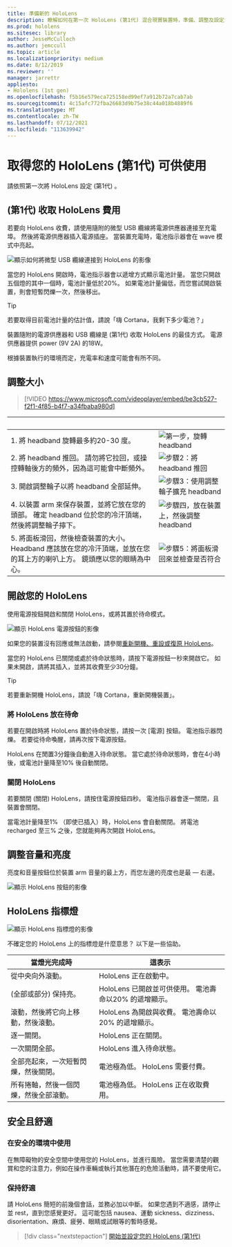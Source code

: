 ```yaml
---
title: 準備新的 HoloLens
description: 瞭解如何在第一次 HoloLens (第1代) 混合現實裝置時，準備、調整及設定您的。
ms.prod: hololens
ms.sitesec: library
author: JesseMcCulloch
ms.author: jemccull
ms.topic: article
ms.localizationpriority: medium
ms.date: 8/12/2019
ms.reviewer: ''
manager: jarrettr
appliesto:
- Hololens (1st gen)
ms.openlocfilehash: f5b16e579eca725158ed99ef7a912b72a7cab7ab
ms.sourcegitcommit: 4c15afc772fba26683d9b75e38c44a018b4889f6
ms.translationtype: MT
ms.contentlocale: zh-TW
ms.lasthandoff: 07/12/2021
ms.locfileid: "113639942"
---
```

# <a name="get-your-hololens-1st-gen-ready-to-use"></a>取得您的 HoloLens (第1代) 可供使用

請依照第一次將 HoloLens 設定 (第1代) 。

## <a name="charge-your-hololens-1st-gen"></a> (第1代) 收取 HoloLens 費用

若要向 HoloLens 收費，請使用隨附的微型 USB 纜線將電源供應器連接至充電埠。 然後將電源供應器插入電源插座。 當裝置充電時，電池指示器會在 wave 模式中亮起。

![顯示如何將微型 USB 纜線連接到 HoloLens 的影像](./images/hololens-charging.png)

當您的 HoloLens 開啟時，電池指示器會以遞增方式顯示電池計量。 當您只開啟五個燈的其中一個時，電池計量低於20%。 如果電池計量偏低，而您嘗試開啟裝置，則會短暫閃爍一次，然後移出。

> [!TIP]
> 若要取得目前電池計量的估計值，請說「嗨 Cortana，我剩下多少電池？」

裝置隨附的電源供應器和 USB 纜線是 (第1代) 收取 HoloLens 的最佳方式。  電源供應器提供 power (9V 2A) 的18W。

根據裝置執行的環境而定，充電率和速度可能會有所不同。

## <a name="adjust-fit"></a>調整大小

> [!VIDEO https://www.microsoft.com/videoplayer/embed/be3cb527-f2f1-4f85-b4f7-a34fbaba980d]

| &nbsp; | &nbsp; |
|:--- |:--- |
|1. 將 headband 旋轉最多約20-30 度。|![第一步，旋轉 headband](./images/FitGuideStep1.png)|
|2. 將 headband 推回。 請勿將它拉回，或操控轉軸後方的頻外，因為這可能會中斷頻外。|![步驟2：將 headband 推回](./images/FitGuideStep2.png)|
|3. 開啟調整輪子以將 headband 全部延伸。 |![步驟3：使用調整輪子擴充 headband](./images/FitGuideStep3.png)|
|4. 以裝置 arm 來保存裝置，並將它放在您的頭部。 確定 headband 位於您的冷汗頂端，然後將調整輪子擰下。|![步驟四，放在裝置上，然後調整 headband](./images/FitGuideStep4.png)|
|5. 將面板滑回，然後檢查裝置的大小。 Headband 應該放在您的冷汗頂端，並放在您的耳上方的喇叭上方。 鏡頭應以您的眼睛為中心。|![步驟5：將面板滑回來並檢查是否符合](./images/FitGuideSetep5.png)|

## <a name="turn-on-your-hololens"></a>開啟您的 HoloLens

使用電源按鈕開啟和關閉 HoloLens，或將其置於待命模式。

![顯示 HoloLens 電源按鈕的影像](./images/hololens-power.png)

如果您的裝置沒有回應或無法啟動，請參閱[重新開機、重設或復原 HoloLens](hololens-restart-recover.md)。

當您的 HoloLens 已關閉或處於待命狀態時，請按下電源按鈕一秒來開啟它。 如果未開啟，請將其插入，並將其收費至少30分鐘。

> [!TIP]
> 若要重新開機 HoloLens，請說「嗨 Cortana，重新開機裝置」。

### <a name="put-hololens-in-standby"></a>將 HoloLens 放在待命

若要在開啟時將 HoloLens 置於待命狀態，請按一次 [電源] 按鈕。 電池指示器閃爍。 若要從待命喚醒，請再次按下電源按鈕。

HoloLens 在閒置3分鐘後自動進入待命狀態。 當它處於待命狀態時，會在4小時後，或電池計量降至10% 後自動關閉。

### <a name="shut-down-hololens"></a>關閉 HoloLens

若要關閉 (關閉) HoloLens，請按住電源按鈕四秒。 電池指示器會逐一關閉，且裝置會關閉。

當電池計量降至1% （即使已插入）時，HoloLens 會自動關閉。 將電池 recharged 至三% 之後，您就能夠再次開啟 HoloLens。

## <a name="adjust-volume-and-brightness"></a>調整音量和亮度

亮度和音量按鈕位於裝置 arm 音量的最上方，而您左邊的亮度也是最 &mdash; 右邊。

![顯示 HoloLens 按鈕的影像](./images/hololens-buttons.jpg)

## <a name="hololens-indicator-lights"></a>HoloLens 指標燈

![顯示 HoloLens 指標燈的影像](./images/hololens-lights.png)

不確定您的 HoloLens 上的指標燈是什麼意思？ 以下是一些協助。

|當燈光完成時 |這表示 |
|---|---|
|從中央向外滾動。 |HoloLens 正在啟動中。 |
| (全部或部分) 保持亮。 |HoloLens 已開啟並可供使用。 電池壽命以20% 的遞增顯示。 |
|滾動，然後將它向上移動，然後滾動。 |HoloLens 為開啟與收費。 電池壽命以20% 的遞增顯示。 |
|逐一關閉。 |HoloLens 正在關閉。 |
|一次關閉全部。 |HoloLens 進入待命狀態。 |
|全部亮起來，一次短暫閃爍，然後關閉。 |電池極為低。 HoloLens 需要付費。 |
|所有捲軸，然後一個閃爍，然後全部滾動。 |電池極為低。 HoloLens 正在收取費用。 |

## <a name="safety-and-comfort"></a>安全且舒適

### <a name="use-in-safe-surroundings"></a>在安全的環境中使用

在無障礙物的安全空間中使用您的 HoloLens，並進行風險。 當您需要清楚的觀賞和您的注意力，例如在操作車輛或執行其他潛在的危險活動時，請不要使用它。

### <a name="stay-comfortable"></a>保持舒適

請 HoloLens 簡短的前幾個會話，並務必加以中斷。 如果您遇到不適感，請停止並 rest，直到您感覺更好。 這可能包括 nausea、運動 sickness、dizziness、disorientation、麻煩、疲勞、眼睛或試眼等的暫時感覺。

> [!div class="nextstepaction"]
> [開始並設定您的 HoloLens (第1代) ](hololens1-start.md)
